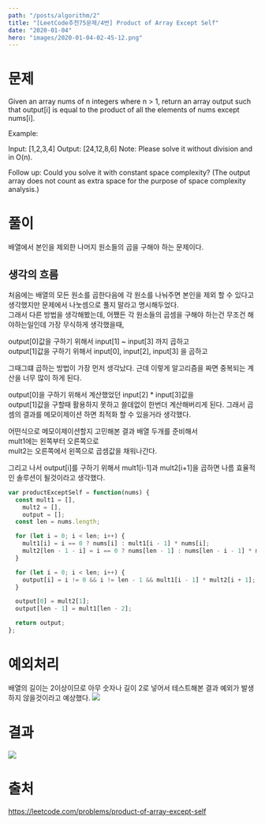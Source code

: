 ```yaml
---
path: "/posts/algorithm/2"
title: "[LeetCode추천75문제/4번] Product of Array Except Self"
date: "2020-01-04"
hero: "images/2020-01-04-02-45-12.png"
---
```


# 문제

Given an array nums of n integers where n > 1, return an array output such that output[i] is equal to the product of all the elements of nums except nums[i].

Example:

Input: [1,2,3,4]
Output: [24,12,8,6]
Note: Please solve it without division and in O(n).

Follow up:
Could you solve it with constant space complexity? (The output array does not count as extra space for the purpose of space complexity analysis.)

# 풀이

배열에서 본인을 제외한 나머지 원소들의 곱을 구해야 하는 문제이다.

## 생각의 흐름

처음에는 배열의 모든 원소를 곱한다음에 각 원소를 나눠주면 본인을 제외 할 수 있다고 생각했지만 문제에서 나눗셈으로 풀지 말라고 명시해두었다.  
그래서 다른 방법을 생각해봤는데, 어쨌든 각 원소들의 곱셈을 구해야 하는건 무조건 해야하는일인데 가장 무식하게 생각했을때,

output[0]값을 구하기 위해서 input[1] ~ input[3] 까지 곱하고  
output[1]값을 구하기 위해서 input[0], input[2], input[3] 을 곱하고

그때그떄 곱하는 방법이 가장 먼저 생각났다.
근데 이렇게 알고리즘을 짜면 중복되는 계산을 너무 많이 하게 된다.

output[0]을 구하기 위해서 계산했었던 input[2] \* input[3]값을  
output[1]값을 구할때 활용하지 못하고 쓸데없이 한번더 계산해버리게 된다.
그래서 곱셈의 결과를 메모이제이션 하면 최적화 할 수 있을거라 생각했다.

어떤식으로 메모이제이션할지 고민해본 결과 배열 두개를 준비해서  
mult1에는 왼쪽부터 오른쪽으로  
mult2는 오른쪽에서 왼쪽으로 곱셈값을 채워나간다.

그리고 나서 output[i]를 구하기 위해서 mult1[i-1]과 mult2[i+1]을 곱하면 나름 효율적인 솔루션이 될것이라고 생각했다.

```javascript
var productExceptSelf = function(nums) {
  const mult1 = [],
    mult2 = [],
    output = [];
  const len = nums.length;

  for (let i = 0; i < len; i++) {
    mult1[i] = i == 0 ? nums[i] : mult1[i - 1] * nums[i];
    mult2[len - 1 - i] = i == 0 ? nums[len - 1] : nums[len - i - 1] * mult2[len - i];
  }

  for (let i = 0; i < len; i++) {
    output[i] = i != 0 && i != len - 1 && mult1[i - 1] * mult2[i + 1];
  }

  output[0] = mult2[1];
  output[len - 1] = mult1[len - 2];

  return output;
};
```

# 예외처리

배열의 길이는 2이상이므로 아무 숫자나 길이 2로 넣어서 테스트해본 결과 예외가 발생하지 않을것이라고 예상했다.
![](/images/2020-01-04-02-45-12.png)

# 결과

![](/images/2020-01-04-02-44-12.png)

# 출처

https://leetcode.com/problems/product-of-array-except-self
